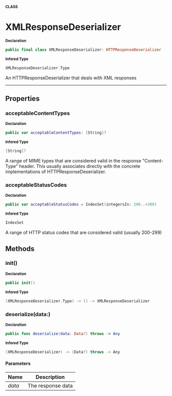 <sub>**CLASS**</sub>
# XMLResponseDeserializer

<sub>**Declaration**</sub>
```swift
public final class XMLResponseDeserializer: HTTPResponseDeserializer
```

<sub>**Infered Type**</sub>
```swift
XMLResponseDeserializer.Type
```

An HTTPResponseDeserializer that deals with XML responses

--------------------

## Properties
### acceptableContentTypes

<sub>**Declaration**</sub>
```swift
public var acceptableContentTypes: [String]?
```

<sub>**Infered Type**</sub>
```swift
[String]?
```

A range of MIME types that are considered valid in the response "Content-Type" header.
This usually associates directly with the concrete implementations of HTTPResponseDeserializer.

### acceptableStatusCodes

<sub>**Declaration**</sub>
```swift
public var acceptableStatusCodes = IndexSet(integersIn: 200..<300)
```

<sub>**Infered Type**</sub>
```swift
IndexSet
```

A range of HTTP status codes that are considered valid (usually 200-299)

## Methods
### init()

<sub>**Declaration**</sub>
```swift
public init()
```

<sub>**Infered Type**</sub>
```swift
(XMLResponseDeserializer.Type) -> () -> XMLResponseDeserializer
```





### deserialize(data:)

<sub>**Declaration**</sub>
```swift
public func deserialize(data: Data?) throws -> Any
```

<sub>**Infered Type**</sub>
```swift
(XMLResponseDeserializer) -> (Data?) throws -> Any
```



#### Parameters
| Name | Description |
| ---- | ----------- |
| *data* | The response data |
